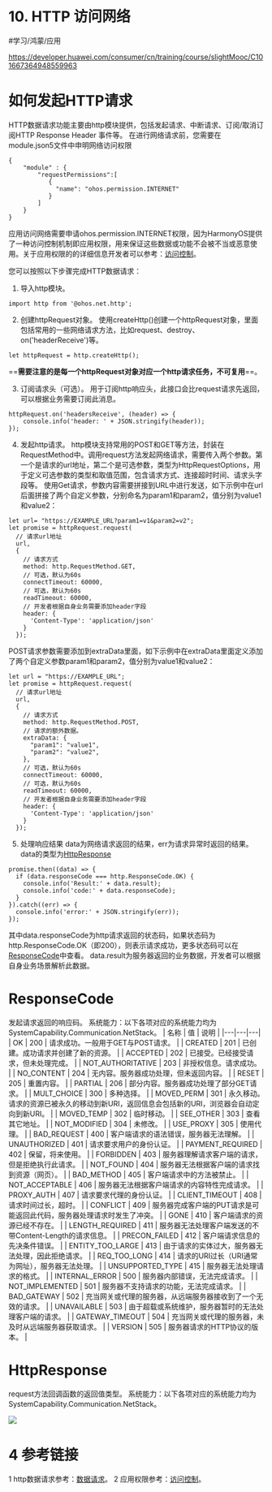 # 10. HTTP 访问网络
#学习/鸿蒙/应用

https://developer.huawei.com/consumer/cn/training/course/slightMooc/C101667364948559963
# 如何发起HTTP请求
HTTP数据请求功能主要由http模块提供，包括发起请求、中断请求、订阅/取消订阅HTTP Response Header 事件等。
在进行网络请求前，您需要在module.json5文件中申明网络访问权限
```
{
    "module" : {
        "requestPermissions":[
           {
             "name": "ohos.permission.INTERNET"
           }
        ]
    }
}
```

应用访问网络需要申请ohos.permission.INTERNET权限，因为HarmonyOS提供了一种访问控制机制即应用权限，用来保证这些数据或功能不会被不当或恶意使用。关于应用权限的的详细信息开发者可以参考：[访问控制](https://developer.harmonyos.com/cn/docs/documentation/doc-guides/accesstoken-overview-0000001333641125)。

您可以按照以下步骤完成HTTP数据请求：
1. 导入http模块。
```
import http from '@ohos.net.http';
```

2. 创建httpRequest对象。
使用createHttp()创建一个httpRequest对象，里面包括常用的一些网络请求方法，比如request、destroy、on('headerReceive')等。
```
let httpRequest = http.createHttp();
```
==**需要注意的是每一个httpRequest对象对应一个http请求任务，不可复用**==。

3. 订阅请求头（可选）。
用于订阅http响应头，此接口会比request请求先返回，可以根据业务需要订阅此消息。
```
httpRequest.on('headersReceive', (header) => {
    console.info('header: ' + JSON.stringify(header));
});
```
4. 发起http请求。
http模块支持常用的POST和GET等方法，封装在RequestMethod中。调用request方法发起网络请求，需要传入两个参数。第一个是请求的url地址，第二个是可选参数，类型为HttpRequestOptions，用于定义可选参数的类型和取值范围，包含请求方式、连接超时时间、请求头字段等。
使用Get请求，参数内容需要拼接到URL中进行发送，如下示例中在url后面拼接了两个自定义参数，分别命名为param1和param2，值分别为value1和value2：
```
let url= "https://EXAMPLE_URL?param1=v1&param2=v2";
let promise = httpRequest.request(
  // 请求url地址
  url,
  {
    // 请求方式
    method: http.RequestMethod.GET,
    // 可选，默认为60s
    connectTimeout: 60000,
    // 可选，默认为60s
    readTimeout: 60000,
    // 开发者根据自身业务需要添加header字段
    header: {
      'Content-Type': 'application/json'
    }
  });
```
POST请求参数需要添加到extraData里面，如下示例中在extraData里面定义添加了两个自定义参数param1和param2，值分别为value1和value2：
```
let url = "https://EXAMPLE_URL";
let promise = httpRequest.request(
  // 请求url地址
  url,
  {
    // 请求方式
    method: http.RequestMethod.POST,
    // 请求的额外数据。
    extraData: {
      "param1": "value1",
      "param2": "value2",
    },
    // 可选，默认为60s
    connectTimeout: 60000,
    // 可选，默认为60s
    readTimeout: 60000,
    // 开发者根据自身业务需要添加header字段
    header: {
      'Content-Type': 'application/json'
    }
  });
```

5. 处理响应结果
data为网络请求返回的结果，err为请求异常时返回的结果。data的类型为[HttpResponse](https://developer.harmonyos.com/cn/docs/documentation/doc-references/js-apis-http-0000001281201030#ZH-CN_TOPIC_0000001281201030__httpresponse)
```
promise.then((data) => { 
  if (data.responseCode === http.ResponseCode.OK) {
    console.info('Result:' + data.result);
    console.info('code:' + data.responseCode);
  }
}).catch((err) => {
  console.info('error:' + JSON.stringify(err));
});
```
其中data.responseCode为http请求返回的状态码，如果状态码为http.ResponseCode.OK（即200），则表示请求成功，更多状态码可以在[ResponseCode](https://developer.harmonyos.com/cn/docs/documentation/doc-references/js-apis-http-0000001281201030#ZH-CN_TOPIC_0000001281201030__responsecode)中查看。
data.result为服务器返回的业务数据，开发者可以根据自身业务场景解析此数据。

# ResponseCode
发起请求返回的响应码。
系统能力：以下各项对应的系统能力均为SystemCapability.Communication.NetStack。
| 名称 | 值 | 说明 |
|---|---|---|
| OK | 200 | 请求成功。一般用于GET与POST请求。 |
| CREATED | 201 | 已创建。成功请求并创建了新的资源。 |
| ACCEPTED | 202 | 已接受。已经接受请求，但未处理完成。 |
| NOT_AUTHORITATIVE | 203 | 非授权信息。请求成功。 |
| NO_CONTENT | 204 | 无内容。服务器成功处理，但未返回内容。 |
| RESET | 205 | 重置内容。 |
| PARTIAL | 206 | 部分内容。服务器成功处理了部分GET请求。 |
| MULT_CHOICE | 300 | 多种选择。 |
| MOVED_PERM | 301 | 永久移动。请求的资源已被永久的移动到新URI，返回信息会包括新的URI，浏览器会自动定向到新URI。 |
| MOVED_TEMP | 302 | 临时移动。 |
| SEE_OTHER | 303 | 查看其它地址。 |
| NOT_MODIFIED | 304 | 未修改。 |
| USE_PROXY | 305 | 使用代理。 |
| BAD_REQUEST | 400 | 客户端请求的语法错误，服务器无法理解。 |
| UNAUTHORIZED | 401 | 请求要求用户的身份认证。 |
| PAYMENT_REQUIRED | 402 | 保留，将来使用。 |
| FORBIDDEN | 403 | 服务器理解请求客户端的请求，但是拒绝执行此请求。 |
| NOT_FOUND | 404 | 服务器无法根据客户端的请求找到资源（网页）。 |
| BAD_METHOD | 405 | 客户端请求中的方法被禁止。 |
| NOT_ACCEPTABLE | 406 | 服务器无法根据客户端请求的内容特性完成请求。 |
| PROXY_AUTH | 407 | 请求要求代理的身份认证。 |
| CLIENT_TIMEOUT | 408 | 请求时间过长，超时。 |
| CONFLICT | 409 | 服务器完成客户端的PUT请求是可能返回此代码，服务器处理请求时发生了冲突。 |
| GONE | 410 | 客户端请求的资源已经不存在。 |
| LENGTH_REQUIRED | 411 | 服务器无法处理客户端发送的不带Content-Length的请求信息。 |
| PRECON_FAILED | 412 | 客户端请求信息的先决条件错误。 |
| ENTITY_TOO_LARGE | 413 | 由于请求的实体过大，服务器无法处理，因此拒绝请求。 |
| REQ_TOO_LONG | 414 | 请求的URI过长（URI通常为网址），服务器无法处理。 |
| UNSUPPORTED_TYPE | 415 | 服务器无法处理请求的格式。 |
| INTERNAL_ERROR | 500 | 服务器内部错误，无法完成请求。 |
| NOT_IMPLEMENTED | 501 | 服务器不支持请求的功能，无法完成请求。 |
| BAD_GATEWAY | 502 | 充当网关或代理的服务器，从远端服务器接收到了一个无效的请求。 |
| UNAVAILABLE | 503 | 由于超载或系统维护，服务器暂时的无法处理客户端的请求。 |
| GATEWAY_TIMEOUT | 504 | 充当网关或代理的服务器，未及时从远端服务器获取请求。 |
| VERSION | 505 | 服务器请求的HTTP协议的版本。 |
# HttpResponse
request方法回调函数的返回值类型。
系统能力：以下各项对应的系统能力均为SystemCapability.Communication.NetStack。

![](10.%20HTTP%20%E8%AE%BF%E9%97%AE%E7%BD%91%E7%BB%9C/image.png)

# 4 参考链接
1 http数据请求参考：[数据请求](https://developer.harmonyos.com/cn/docs/documentation/doc-references/js-apis-http-0000001281201030#ZH-CN_TOPIC_0000001281201030__request-1)。
2 应用权限参考：[访问控制](https://developer.harmonyos.com/cn/docs/documentation/doc-guides/accesstoken-overview-0000001333641125)。